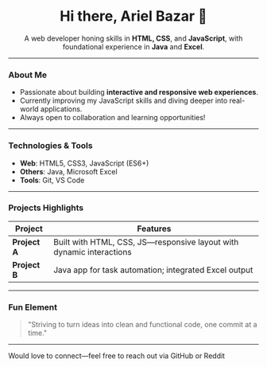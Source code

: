 <!-- Header -->
<h1 align="center">Hi there, Ariel Bazar 👋</h1>
<p align="center">
  A web developer honing skills in <strong>HTML, CSS</strong>, and <strong>JavaScript</strong>, with foundational experience in <strong>Java</strong> and <strong>Excel</strong>.
</p>



---

###  About Me

- Passionate about building **interactive and responsive web experiences**.
- Currently improving my JavaScript skills and diving deeper into real-world applications.
- Always open to collaboration and learning opportunities!

---

###  Technologies & Tools

- **Web**: HTML5, CSS3, JavaScript (ES6+)
- **Others**: Java, Microsoft Excel
- **Tools**: Git, VS Code

---

###  Projects Highlights

| Project | Features |
|--------|----------|
| **Project A** | Built with HTML, CSS, JS—responsive layout with dynamic interactions |
| **Project B** | Java app for task automation; integrated Excel output |

---

###  Fun Element

> "Striving to turn ideas into clean and functional code, one commit at a time."

---

Would love to connect—feel free to reach out via GitHub or Reddit 

